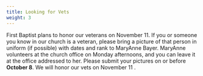 ```yaml
---
title: Looking for Vets
weight: 3
---
```


First Baptist plans to honor our veterans on November 11. If you or someone you know in our church is a veteran, please bring a picture of that person in uniform (if possible) with dates and rank to MaryAnne Bayer. MaryAnne volunteers at the church office on Monday afternoons, and you can leave it at the office addressed to her. Please submit your pictures on or before **October 8**. We will honor our vets on November 11 .